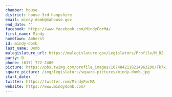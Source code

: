 ```yaml
---
chamber: house
district: house-3rd-hampshire
email: mindy.domb@mahouse.gov
end_date: ''
facebook: https://www.facebook.com/MindyForMA/
first_name: Mindy
hometown: Amherst
id: mindy-domb
last_name: Domb
malegislature_url: https://malegislature.gov/Legislators/Profile/M_D2
party: D
phone: (617) 722-2400
picture: https://pbs.twimg.com/profile_images/1074842118214963200/Fk7x1xH3_400x400.jpg
square_picture: /img/legislators/square-pictures/mindy-domb.jpg
start_date: ''
twitter: https://twitter.com/MindyForMA
website: https://www.mindydomb.com/
---
```

